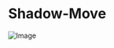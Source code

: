 # Shadow-Move

![Image](https://github.com/user-attachments/assets/1811221d-89eb-4ee8-b87c-3f43935ca0b2)
